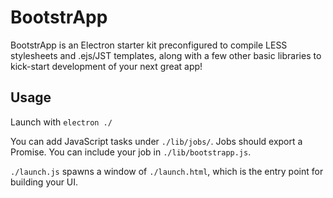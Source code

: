 BootstrApp
===
BootstrApp is an Electron starter kit preconfigured to compile LESS stylesheets and .ejs/JST templates, along with a few other basic libraries to kick-start development of your next great app!

Usage
---
Launch with `electron ./`

You can add JavaScript tasks under `./lib/jobs/`.
Jobs should export a Promise. You can include your job in `./lib/bootstrapp.js`.

`./launch.js` spawns a window of `./launch.html`, which is the entry point for building your UI.
